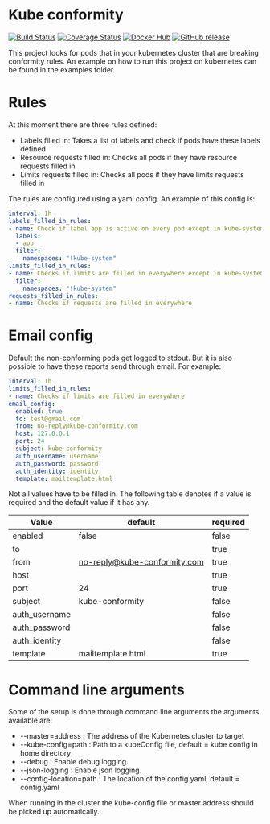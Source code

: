 # Kube conformity

[![Build Status](https://travis-ci.org/stijndehaes/kube-conformity.svg?branch=master)](https://travis-ci.org/stijndehaes/kube-conformity)
[![Coverage Status](https://coveralls.io/repos/github/stijndehaes/kube-conformity/badge.svg?branch=master)](https://coveralls.io/github/stijndehaes/kube-conformity?branch=master)
[![Docker Hub](https://img.shields.io/docker/build/sdehaes/kube-conformity.svg)](https://hub.docker.com/r/sdehaes/kube-conformity/)
[![GitHub release](https://img.shields.io/github/release/stijndehaes/kube-conformity.svg)](https://github.com/stijndehaes/kube-conformity/releases)

This project looks for pods that in your kubernetes cluster that are breaking conformity rules.
An example on how to run this project on kubernetes can be found in the examples folder.

# Rules

At this moment there are three rules defined:

* Labels filled in: Takes a list of labels and check if pods have these labels defined
* Resource requests filled in: Checks all pods if they have resource requests filled in
* Limits requests filled in: Checks all pods if they have limits requests filled in

The rules are configured using a yaml config. An example of this config is:

```yaml
interval: 1h
labels_filled_in_rules:
- name: Check if label app is active on every pod except in kube-system
  labels:
  - app
  filter:
    namespaces: "!kube-system"
limits_filled_in_rules:
- name: Checks if limits are filled in everywhere except in kube-system
  filter:
    namespaces: "!kube-system"
requests_filled_in_rules:
- name: Checks if requests are filled in everywhere
```

# Email config
Default the non-conforming pods get logged to stdout. But it is also possible to have these reports send through email. For example:

```yaml
interval: 1h
limits_filled_in_rules:
- name: Checks if limits are filled in everywhere
email_config:
  enabled: true
  to: test@gmail.com
  from: no-reply@kube-conformity.com
  host: 127.0.0.1
  port: 24
  subject: kube-conformity
  auth_username: username
  auth_password: password
  auth_identity: identity
  template: mailtemplate.html
```

Not all values have to be filled in. The following table denotes if a value is required and the default value if it has any.

| Value         | default                       | required  |
| ------------- | ----------------------------- | --------- |
| enabled       | false                         | false     |
| to            |                               | true      |
| from          | no-reply@kube-conformity.com  | true      |
| host          |                               | true      |
| port          | 24                            | true      |
| subject       | kube-conformity               | false     |
| auth_username |                               | false     |
| auth_password |                               | false     |
| auth_identity |                               | false     |
| template      | mailtemplate.html             | true      |

# Command line arguments

Some of the setup is done through command line arguments the arguments available are:

* --master=address : The address of the Kubernetes cluster to target
* --kube-config=path : Path to a kubeConfig file, default = kube config in home directory
* --debug : Enable debug logging.
* --json-logging : Enable json logging.
* --config-location=path : The location of the config.yaml, default = config.yaml

When running in the cluster the kube-config file or master address should be picked up automatically.